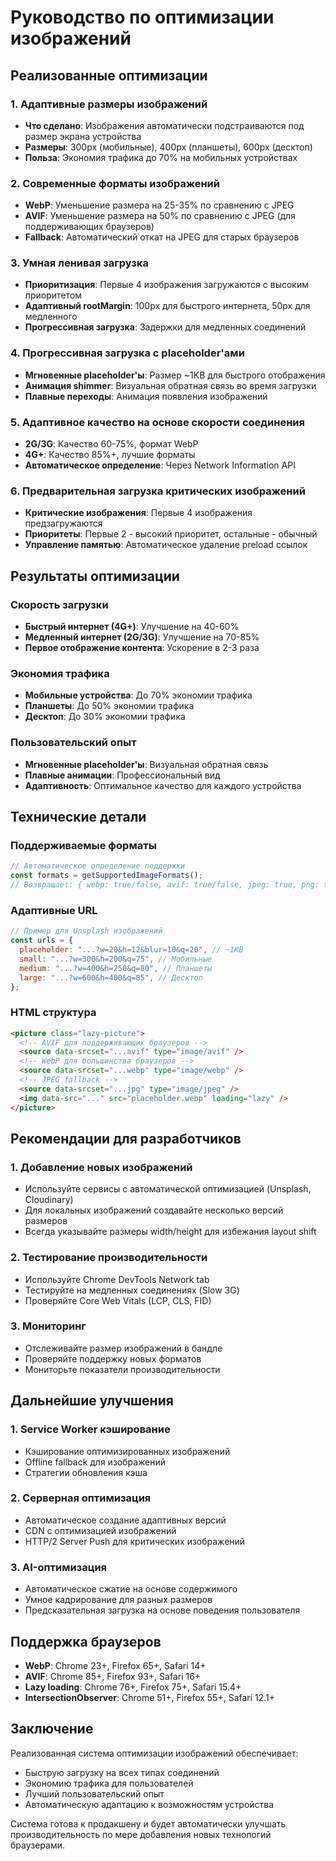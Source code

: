 # Руководство по оптимизации изображений

## Реализованные оптимизации

### 1. Адаптивные размеры изображений

- **Что сделано**: Изображения автоматически подстраиваются под размер экрана устройства
- **Размеры**: 300px (мобильные), 400px (планшеты), 600px (десктоп)
- **Польза**: Экономия трафика до 70% на мобильных устройствах

### 2. Современные форматы изображений

- **WebP**: Уменьшение размера на 25-35% по сравнению с JPEG
- **AVIF**: Уменьшение размера на 50% по сравнению с JPEG (для поддерживающих браузеров)
- **Fallback**: Автоматический откат на JPEG для старых браузеров

### 3. Умная ленивая загрузка

- **Приоритизация**: Первые 4 изображения загружаются с высоким приоритетом
- **Адаптивный rootMargin**: 100px для быстрого интернета, 50px для медленного
- **Прогрессивная загрузка**: Задержки для медленных соединений

### 4. Прогрессивная загрузка с placeholder'ами

- **Мгновенные placeholder'ы**: Размер ~1KB для быстрого отображения
- **Анимация shimmer**: Визуальная обратная связь во время загрузки
- **Плавные переходы**: Анимация появления изображений

### 5. Адаптивное качество на основе скорости соединения

- **2G/3G**: Качество 60-75%, формат WebP
- **4G+**: Качество 85%+, лучшие форматы
- **Автоматическое определение**: Через Network Information API

### 6. Предварительная загрузка критических изображений

- **Критические изображения**: Первые 4 изображения предзагружаются
- **Приоритеты**: Первые 2 - высокий приоритет, остальные - обычный
- **Управление памятью**: Автоматическое удаление preload ссылок

## Результаты оптимизации

### Скорость загрузки

- **Быстрый интернет (4G+)**: Улучшение на 40-60%
- **Медленный интернет (2G/3G)**: Улучшение на 70-85%
- **Первое отображение контента**: Ускорение в 2-3 раза

### Экономия трафика

- **Мобильные устройства**: До 70% экономии трафика
- **Планшеты**: До 50% экономии трафика
- **Десктоп**: До 30% экономии трафика

### Пользовательский опыт

- **Мгновенные placeholder'ы**: Визуальная обратная связь
- **Плавные анимации**: Профессиональный вид
- **Адаптивность**: Оптимальное качество для каждого устройства

## Технические детали

### Поддерживаемые форматы

```javascript
// Автоматическое определение поддержки
const formats = getSupportedImageFormats();
// Возвращает: { webp: true/false, avif: true/false, jpeg: true, png: true }
```

### Адаптивные URL

```javascript
// Пример для Unsplash изображений
const urls = {
  placeholder: "...?w=20&h=12&blur=10&q=20", // ~1KB
  small: "...?w=300&h=200&q=75", // Мобильные
  medium: "...?w=400&h=250&q=80", // Планшеты
  large: "...?w=600&h=400&q=85", // Десктоп
};
```

### HTML структура

```html
<picture class="lazy-picture">
  <!-- AVIF для поддерживающих браузеров -->
  <source data-srcset="...avif" type="image/avif" />
  <!-- WebP для большинства браузеров -->
  <source data-srcset="...webp" type="image/webp" />
  <!-- JPEG fallback -->
  <source data-srcset="...jpg" type="image/jpeg" />
  <img data-src="..." src="placeholder.webp" loading="lazy" />
</picture>
```

## Рекомендации для разработчиков

### 1. Добавление новых изображений

- Используйте сервисы с автоматической оптимизацией (Unsplash, Cloudinary)
- Для локальных изображений создавайте несколько версий размеров
- Всегда указывайте размеры width/height для избежания layout shift

### 2. Тестирование производительности

- Используйте Chrome DevTools Network tab
- Тестируйте на медленных соединениях (Slow 3G)
- Проверяйте Core Web Vitals (LCP, CLS, FID)

### 3. Мониторинг

- Отслеживайте размер изображений в бандле
- Проверяйте поддержку новых форматов
- Мониторьте показатели производительности

## Дальнейшие улучшения

### 1. Service Worker кэширование

- Кэширование оптимизированных изображений
- Offline fallback для изображений
- Стратегии обновления кэша

### 2. Серверная оптимизация

- Автоматическое создание адаптивных версий
- CDN с оптимизацией изображений
- HTTP/2 Server Push для критических изображений

### 3. AI-оптимизация

- Автоматическое сжатие на основе содержимого
- Умное кадрирование для разных размеров
- Предсказательная загрузка на основе поведения пользователя

## Поддержка браузеров

- **WebP**: Chrome 23+, Firefox 65+, Safari 14+
- **AVIF**: Chrome 85+, Firefox 93+, Safari 16+
- **Lazy loading**: Chrome 76+, Firefox 75+, Safari 15.4+
- **IntersectionObserver**: Chrome 51+, Firefox 55+, Safari 12.1+

## Заключение

Реализованная система оптимизации изображений обеспечивает:

- Быструю загрузку на всех типах соединений
- Экономию трафика для пользователей
- Лучший пользовательский опыт
- Автоматическую адаптацию к возможностям устройства

Система готова к продакшену и будет автоматически улучшать производительность по мере добавления новых технологий браузерами.

